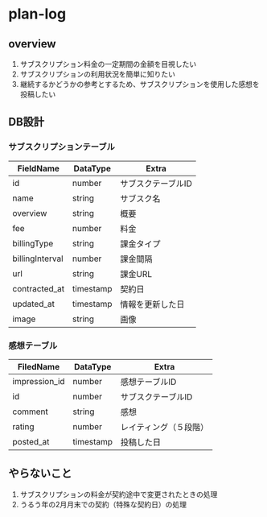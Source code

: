 # plan-log

## overview

1. サブスクリプション料金の一定期間の金額を目視したい
2. サブスクリプションの利用状況を簡単に知りたい
3. 継続するかどうかの参考とするため、サブスクリプションを使用した感想を投稿したい

## DB設計

### サブスクリプションテーブル

| FieldName       | DataType  | Extra              |
| --------------- | --------- | ------------------ |
| id              | number    | サブスクテーブルID |
| name            | string    | サブスク名         |
| overview        | string    | 概要               |
| fee             | number    | 料金               |
| billingType     | string    | 課金タイプ         |
| billingInterval | number    | 課金間隔           |
| url             | string    | 課金URL            |
| contracted_at   | timestamp | 契約日             |
| updated_at      | timestamp | 情報を更新した日   |
| image           | string    | 画像               |

### 感想テーブル

| FiledName     | DataType  | Extra                  |
| ------------- | --------- | ---------------------- |
| impression_id | number    | 感想テーブルID         |
| id            | number    | サブスクテーブルID     |
| comment       | string    | 感想                   |
| rating        | number    | レイティング（５段階） |
| posted_at     | timestamp | 投稿した日             |

## やらないこと

1. サブスクリプションの料金が契約途中で変更されたときの処理
2. うるう年の2月月末での契約（特殊な契約日）の処理
